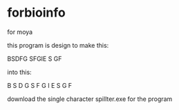 # forbioinfo
for moya

this program is design to make this:

BSDFG
SFGIE
S
GF

into this:

B
S
D
G
S
F
G
I
E
S
G
F

download the single character spillter.exe for the program
